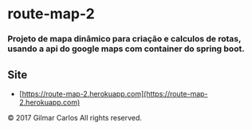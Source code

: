 # route-map-2
### Projeto de mapa dinâmico para criação e calculos de rotas, usando a api do google maps com container do spring boot. 

## Site

* [https://route-map-2.herokuapp.com](https://route-map-2.herokuapp.com)

 
© 2017 Gilmar Carlos All rights reserved.
